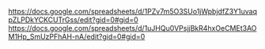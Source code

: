 https://docs.google.com/spreadsheets/d/1PZv7m5O3SUo1jWpbjdfZ3Y1uvaqpZLPDkYCKCUTrGss/edit?gid=0#gid=0
https://docs.google.com/spreadsheets/d/1uJHQu0VPsjjBkR4hxOeCMEt3AOM1Hp_SmUzPFhAH-nA/edit?gid=0#gid=0
